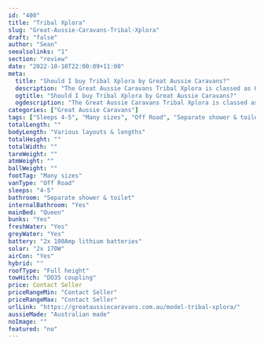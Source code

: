 ```yaml
---
id: "400"
title: "Tribal Xplora"
slug: "Great-Aussie-Caravans-Tribal-Xplora"
draft: "false"
author: "Sean"
seealsolinks: "1"
section: "review"
date: "2022-10-10T22:00:09+11:00"
meta:
  title: "Should I buy Tribal Xplora by Great Aussie Caravans?"
  description: "The Great Aussie Caravans Tribal Xplora is classed as Off Road, and sleeps 4-5 people. It is Australian made and comes in at Many sizes. It generally has Separate shower & toilet."
  ogtitle: "Should I buy Tribal Xplora by Great Aussie Caravans?"
  ogdescription: "The Great Aussie Caravans Tribal Xplora is classed as Off Road, and sleeps 4-5 people. It is Australian made and comes in at Many sizes. It generally has Separate shower & toilet."
categories: ["Great Aussie Caravans"]
tags: ["Sleeps 4-5", "Many sizes", "Off Road", "Separate shower & toilet", "Full height", "Price Unknown", "Australian made"]
totalLength: ""
bodyLength: "Various layouts & lengths"
totalHeight: ""
totalWidth: ""
tareWeight: ""
atmWeight: ""
ballWeight: ""
footTag: "Many sizes"
vanType: "Off Road"
sleeps: "4-5"
bathroom: "Separate shower & toilet"
internalBathroom: "Yes"
mainBed: "Queen"
bunks: "Yes"
freshWater: "Yes"
greyWater: "Yes"
battery: "2x 100Amp lithium batteries"
solar: "2x 170W"
airCon: "Yes"
hybrid: ""
roofType: "Full height"
towHitch: "DO35 coupling"
price: Contact Seller
priceRangeMin: "Contact Seller"
priceRangeMax: "Contact Seller"
urlLink: "https://greataussiecaravans.com.au/model-tribal-xplora/"
aussieMade: "Australian made"
noImage: ""
featured: "no"
---
```

